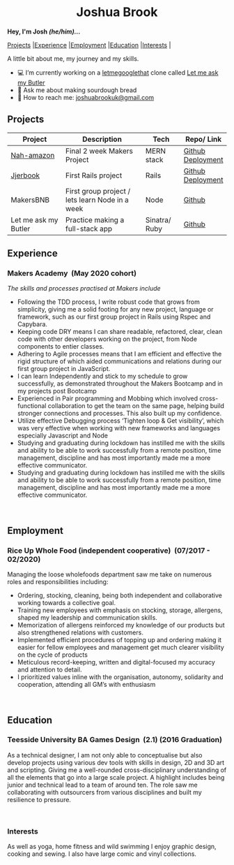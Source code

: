 <div align="center">
<h1>Joshua Brook</h1></div>

<b>Hey, I'm Josh <i>(he/him)...</i></b>

[Projects](#projects) |[Experience](#experience) |[Employment](#employment) |[Education](#education) |[Interests](#interests) |


A little bit about me, my journey and my skills.

- :computer: I’m currently working on a [letmegooglethat](http://letmegooglethat.com/) clone called [Let me ask my Butler](https://github.com/joshuaabrookuk/letmeaskmybutler)
- :bread: Ask me about making sourdough bread
- :email: How to reach me: joshuabrookuk@gmail.com

## Projects

| Project | Description | Tech | Repo/ Link
| ----------- | ----------- | ----------- | ----------- |
| [Nah-amazon](https://nah-mazon.web.app/) | Final 2 week Makers Project | MERN stack | [Github](https://github.com/TimCPB/Nah-Mazon)<br>[Deployment](https://nah-mazon.web.app/) |
| [Jjerbook](https://jjer.herokuapp.com/signup) | First Rails project | Rails | [Github](https://github.com/Emanuele-20/acebook-rails-template)<br>[Deployment](https://jjer.herokuapp.com/signup)|
| MakersBNB | First group project / lets learn Node in a week | Node | [Github](https://github.com/sofyloafy/MakersBNB) |
| Let me ask my Butler | Practice making a full-stack app | Sinatra/ Ruby | [Github](https://github.com/joshuaabrookuk/letmeaskmybutler) |


## Experience

### Makers Academy&nbsp;&nbsp;(May 2020 cohort)

<div><p><i>The skills and processes practised at Makers include </i></p></div>

* Following the TDD process, I write robust code that grows from simplicity, giving me a solid footing for any new project, language or framework, such as our first group project in Rails using Rspec and Capybara.
* Keeping code DRY means I can share readable, refactored, clear, clean code with other developers working on the project, from Node components to entier classes.  
* Adhering to Agile processes means that I am efficient and effective the rigid structure of which aided communications and relations during our first group project in JavaScript.
* I can learn Independently and stick to my schedule to grow successfully, as demonstrated throughout the Makers Bootcamp and in my projects post Bootcamp
* Experienced in Pair programming and Mobbing which involved cross-functional collaboration to get the team on the same page, helping build stronger connections and processes. This also built up my confidence.  
* Utilize effective Debugging process ‘Tighten loop & Get visibility’, which was very effective when working with new frameworks and languages especially Javascript and Node
* Studying and graduating during lockdown has instilled me with the skills and ability to be able to work successfully from a remote position, time management, discipline and has most importantly made me a more effective communicator.
* Studying and graduating during lockdown has instilled me with the skills and ability to be able to work successfully from a remote position, time management, discipline and has most importantly made me a more effective communicator.

<br>

## Employment

### Rice Up Whole Food (independent cooperative)&nbsp;&nbsp;(07/2017 - 02/2020)

Managing the loose wholefoods department saw me take on numerous roles and responsibilities including:

* Ordering, stocking, cleaning, being both independent and collaborative working towards a collective goal.
* Training new employees with emphasis on stocking, storage, allergens, shaped my leadership and communication skills.
* Memorization of allergens reinforced my knowledge of our products but also strengthened relations with customers.
* Implemented efficient procedures of topping up and ordering making it easier for fellow employees and management get much clearer visibility on the cycle of products
* Meticulous record-keeping, written and digital-focused my accuracy and attention to detail.
* I prioritized values inline with the organisation, autonomy, solidarity and cooperation, attending all GM’s with enthusiasm


<br>

## Education

### Teesside University BA Games Design&nbsp;&nbsp;(2.1)&nbsp;(2016 Graduation)

As a technical designer, I am not only able to conceptualise but also develop projects using various dev tools with skills in design, 2D and 3D art and scripting. Giving me a well-rounded cross-disciplinary understanding of all the elements that go into a large scale project. A highlight includes being junior and technical lead to a team of around ten. The role saw me collaborating with outsourcers from various disciplines and built my resilience to pressure.

<br>

### Interests

As well as yoga, home fitness and wild swimming I enjoy graphic design, cooking and sewing. I also have large comic and vinyl collections.
